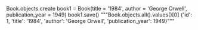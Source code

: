 Book.objects.create
book1 = Book(title = '1984', author = 'George Orwell', publication_year = 1949)
book1.save()
"""Book.objects.all().values()[0]
{'id': 1, 'title': '1984', 'author': 'George Orwell', 'publication_year': 1949}"""
